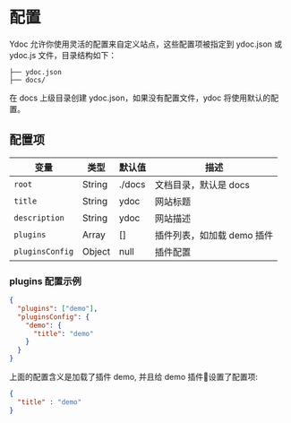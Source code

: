 # 配置
Ydoc 允许你使用灵活的配置来自定义站点，这些配置项被指定到 ydoc.json 或 ydoc.js 文件，目录结构如下：

```
├── ydoc.json
├── docs/

```

在 docs 上级目录创建 ydoc.json，如果没有配置文件，ydoc 将使用默认的配置。


## 配置项

| 变量 | 类型 | 默认值 | 描述 |
| -------- | ---  |-----|  ----------- |
| `root` | String | ./docs | 文档目录，默认是 docs |
| `title` | String | ydoc | 网站标题 |
| `description` | String| ydoc | 网站描述 |
| `plugins` | Array | [] | 插件列表，如加载 demo 插件
| `pluginsConfig` | Object | null | 插件配置


### plugins 配置示例

```json
{
  "plugins": ["demo"],
  "pluginsConfig": {
    "demo": {
      "title": "demo"
    }
  }
}
```
上面的配置含义是加载了插件 demo, 并且给 demo 插件设置了配置项:

```json
{ 
  "title" : "demo"
}
```
